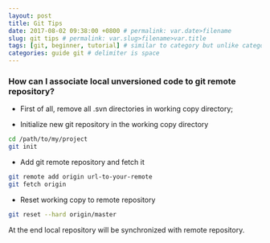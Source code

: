 ```yaml
---
layout: post
title: Git Tips
date: 2017-08-02 09:38:00 +0800 # permalink: var.date>filename
slug: git tips # permalink: var.slug>filename>var.title
tags: [git, beginner, tutorial] # similar to category but unlike category will put on spec paths/folders (tag doesn't)
categories: guide git # delimiter is space
---
```


### How can I associate local unversioned code to git remote repository?

- First of all, remove all .svn directories in working copy directory;

- Initialize new git repository in the working copy directory
 
```bash
cd /path/to/my/project
git init
```

- Add git remote repository and fetch it

```bash 
git remote add origin url-to-your-remote
git fetch origin
```

- Reset working copy to remote repository
 
```bash
git reset --hard origin/master
```

At the end local repository will be synchronized with remote repository.